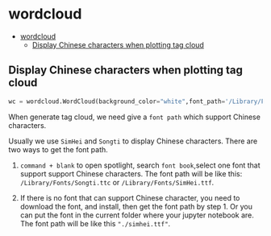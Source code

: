 # wordcloud

<!-- TOC -->

- [wordcloud](#wordcloud)
    - [Display Chinese characters when plotting tag cloud](#display-chinese-characters-when-plotting-tag-cloud)

<!-- /TOC -->

## Display Chinese characters when plotting tag cloud

```python
wc = wordcloud.WordCloud(background_color="white",font_path='/Library/Fonts/Songti.ttc', max_words=3000,max_font_size=60, random_state=40)
```

When generate tag cloud, we need give a `font path`  which support Chinese characters.

Usually we use `SimHei` and `Songti` to display Chinese characters. There are two ways to get the font path.

1. `command + blank` to open spotlight, search `font book`,select one font that support support Chinese characters. The font path will be like this: `/Library/Fonts/Songti.ttc` or `/Library/Fonts/SimHei.ttf`.

2. If there is no font that can support Chinese character, you need to download the font, and install, then get the font path by step 1. Or you can put the font in the current folder where your jupyter notebook are. The font path will be like this `"./simhei.ttf"`.
